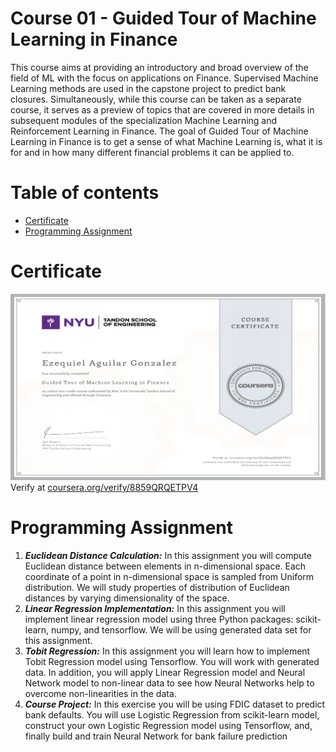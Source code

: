 # Course 01 - Guided Tour of Machine Learning in Finance

This course aims at providing an introductory and broad overview of the field of ML with the focus on applications on Finance. Supervised Machine Learning methods are used in the capstone project to predict bank closures. Simultaneously, while this course can be taken as a separate course, it serves as a preview of topics that are covered in more details in subsequent modules of the specialization Machine Learning and Reinforcement Learning in Finance. The goal of Guided Tour of Machine Learning in Finance is to get a sense of what Machine Learning is, what it is for and in how many different financial problems it can be applied to.

Table of contents
=================

<!--ts-->
   * [Certificate](#certificate)
   * [Programming Assignment](#programming-assignment)

<!--te-->

Certificate
==============

![Certificate](ezequiel-aguilar-NYU-Tandon-guided-tour-of-machine-learning-in-finance.png)
Verify at [coursera.org/verify/8859QRQETPV4](https://www.coursera.org/account/accomplishments/records/ATL4EP6RRVXW)

Programming Assignment
=====================
1. ***Euclidean Distance Calculation:*** In this assignment you will compute Euclidean distance between elements in n-dimensional space. Each coordinate of a point in n-dimensional space is sampled from Uniform distribution. We will study properties of distribution of Euclidean distances by varying dimensionality of the space.
2. ***Linear Regression Implementation:*** In this assignment you will implement linear regression model using three Python packages: scikit-learn, numpy, and tensorflow. We will be using generated data set for this assignment.
3. ***Tobit Regression:*** In this assignment you will learn how to implement Tobit Regression model using Tensorflow. You will work with generated data. In addition, you will apply Linear Regression model and Neural Network model to non-linear data to see how Neural Networks help to overcome non-linearities in the data.
4. ***Course Project:*** In this exercise you will be using FDIC dataset to predict bank defaults. You will use Logistic Regression from scikit-learn model, construct your own Logistic Regression model using Tensorflow, and, finally build and train Neural Network for bank failure prediction
